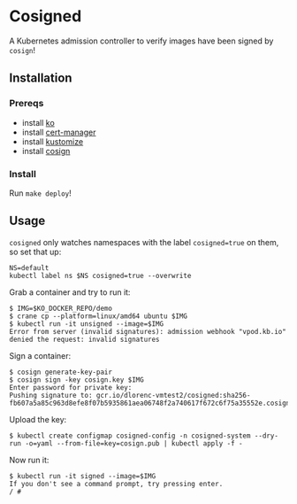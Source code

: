 # Cosigned

A Kubernetes admission controller to verify images have been signed by `cosign`!

## Installation

### Prereqs

* install [ko](https://github.com/google/ko)
* install [cert-manager](https://cert-manager.io/docs/installation/kubernetes/)
* install [kustomize](https://kustomize.io/)
* install [cosign](https://github.com/sigstore/cosign)

### Install

Run `make deploy`!

## Usage

`cosigned` only watches namespaces with the label `cosigned=true` on them, so set that up:

```shell
NS=default
kubectl label ns $NS cosigned=true --overwrite
```

Grab a container and try to run it:

```shell
$ IMG=$KO_DOCKER_REPO/demo
$ crane cp --platform=linux/amd64 ubuntu $IMG
$ kubectl run -it unsigned --image=$IMG
Error from server (invalid signatures): admission webhook "vpod.kb.io" denied the request: invalid signatures
```

Sign a container:

```
$ cosign generate-key-pair
$ cosign sign -key cosign.key $IMG
Enter password for private key:
Pushing signature to: gcr.io/dlorenc-vmtest2/cosigned:sha256-fb607a5a85c963d8efe8f07b5935861aea06748f2a740617f672c6f75a35552e.cosign
```

Upload the key:

```
$ kubectl create configmap cosigned-config -n cosigned-system --dry-run -o=yaml --from-file=key=cosign.pub | kubectl apply -f -
```

Now run it:

```shell
$ kubectl run -it signed --image=$IMG
If you don't see a command prompt, try pressing enter.
/ # 
```
